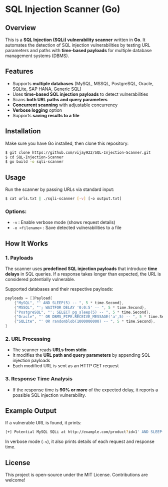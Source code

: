 # SQL Injection Scanner (Go)

## Overview
This is a **SQL Injection (SQLi) vulnerability scanner** written in **Go**. It automates the detection of SQL injection vulnerabilities by testing URL parameters and paths with **time-based payloads** for multiple database management systems (DBMS).

## Features
- Supports **multiple databases** (MySQL, MSSQL, PostgreSQL, Oracle, SQLite, SAP HANA, Generic SQL)
- Uses **time-based SQL injection payloads** to detect vulnerabilities
- Scans **both URL paths and query parameters**
- **Concurrent scanning** with adjustable concurrency
- **Verbose logging** option
- Supports **saving results to a file**

## Installation
Make sure you have Go installed, then clone this repository:

```sh
$ git clone https://github.com/vijay922/SQL-Injection-Scanner.git
$ cd SQL-Injection-Scanner
$ go build -o sqli-scanner
```

## Usage
Run the scanner by passing URLs via standard input:

```sh
$ cat urls.txt | ./sqli-scanner [-v] [-o output.txt]
```

### Options:
- `-v` : Enable verbose mode (shows request details)
- `-o <filename>` : Save detected vulnerabilities to a file

## How It Works
### 1. Payloads
The scanner uses **predefined SQL injection payloads** that introduce **time delays** in SQL queries. If a response takes longer than expected, the URL is considered potentially vulnerable.

Supported databases and their respective payloads:
```go
payloads = []Payload{
    {"MySQL", "' AND SLEEP(5) -- ", 5 * time.Second},
    {"MSSQL", "'; WAITFOR DELAY '0:0:5' -- ", 5 * time.Second},
    {"PostgreSQL", "'; SELECT pg_sleep(5) -- ", 5 * time.Second},
    {"Oracle", "' OR DBMS_PIPE.RECEIVE_MESSAGE('a',5) -- ", 5 * time.Second},
    {"SQLite", "' OR randomblob(1000000000) -- ", 5 * time.Second},
}
```

### 2. URL Processing
- The scanner reads **URLs from stdin**
- It modifies the **URL path and query parameters** by appending SQL injection payloads
- Each modified URL is sent as an HTTP GET request

### 3. Response Time Analysis
- If the response time is **90% or more** of the expected delay, it reports a possible SQL injection vulnerability.

## Example Output
If a vulnerable URL is found, it prints:
```sh
[+] Potential MySQL SQLi at http://example.com/product?id=1' AND SLEEP(5) --  (response time: 5.02s)
```

In verbose mode (`-v`), it also prints details of each request and response time.

## License
This project is open-source under the MIT License. Contributions are welcome!

